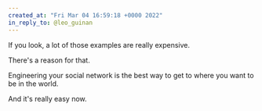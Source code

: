 ```yaml
---
created_at: "Fri Mar 04 16:59:18 +0000 2022"
in_reply_to: @leo_guinan
---
```


If you look, a lot of those examples are really expensive.

There's a reason for that.

Engineering your social network is the best way to get to where you want to be in the world. 

And it's really easy now.